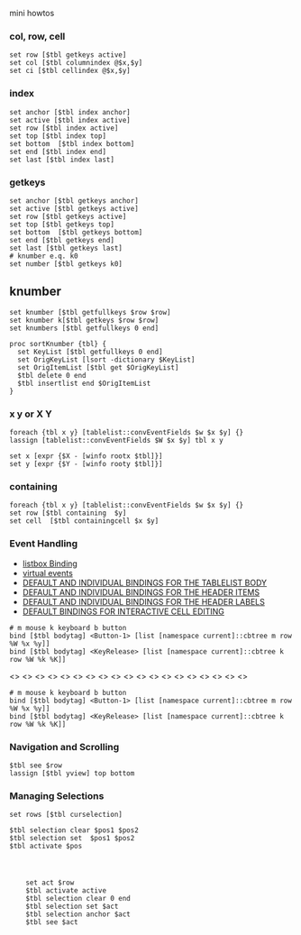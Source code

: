 mini howtos
### col, row, cell
```
set row [$tbl getkeys active]
set col [$tbl columnindex @$x,$y] 
set ci [$tbl cellindex @$x,$y]
```

### index
```
set anchor [$tbl index anchor]
set active [$tbl index active]
set row [$tbl index active]
set top [$tbl index top]
set bottom  [$tbl index bottom]
set end [$tbl index end]
set last [$tbl index last]

```
### getkeys
```
set anchor [$tbl getkeys anchor]
set active [$tbl getkeys active]
set row [$tbl getkeys active]
set top [$tbl getkeys top]
set bottom  [$tbl getkeys bottom]
set end [$tbl getkeys end]
set last [$tbl getkeys last]
# knumber e.q. k0
set number [$tbl getkeys k0]

```
## knumber
```
set knumber [$tbl getfullkeys $row $row]
set knumber k[$tbl getkeys $row $row]
set knumbers [$tbl getfullkeys 0 end]

proc sortKnumber {tbl} {
  set KeyList [$tbl getfullkeys 0 end]
  set OrigKeyList [lsort -dictionary $KeyList]
  set OrigItemList [$tbl get $OrigKeyList]
  $tbl delete 0 end
  $tbl insertlist end $OrigItemList
}
```
### x y or X Y
```
foreach {tbl x y} [tablelist::convEventFields $w $x $y] {}
lassign [tablelist::convEventFields $W $x $y] tbl x y
```
```
set x [expr {$X - [winfo rootx $tbl]}]
set y [expr {$Y - [winfo rooty $tbl]}] 
```
### containing
```
foreach {tbl x y} [tablelist::convEventFields $w $x $y] {}
set row [$tbl containing  $y]
set cell  [$tbl containingcell $x $y]
```

### Event Handling
+ [listbox Binding](https://www.tcl.tk/man/tcl/TkCmd/listbox.htm#M56)
+ [virtual events](https://www.nemethi.de/tablelist/tablelistWidget.html#virtual_events)
+ [DEFAULT AND INDIVIDUAL BINDINGS FOR THE TABLELIST BODY](https://www.nemethi.de/tablelist/tablelistWidget.html#body_bindings)
+ [DEFAULT AND INDIVIDUAL BINDINGS FOR THE HEADER ITEMS](https://www.nemethi.de/tablelist/tablelistWidget.html#header_bindings)
+ [DEFAULT AND INDIVIDUAL BINDINGS FOR THE HEADER LABELS](https://www.nemethi.de/tablelist/tablelistWidget.html#body_bindings)
+ [DEFAULT BINDINGS FOR INTERACTIVE CELL EDITING]()
```
# m mouse k keyboard b button
bind [$tbl bodytag] <Button-1> [list [namespace current]::cbtree m row %W %x %y]]
bind [$tbl bodytag] <KeyRelease> [list [namespace current]::cbtree k row %W %k %K]]
```
<<ThemeChanged>>
<<TablelistCellUpdated>>
<<TablelistCellRestored>>
<<TkWorldChanged>>
<<TablelistActivate>>
<<TablelistThemeDefaultsChanged>>
<<TablelistHeaderHeightChanged>>
<<TablelistViewUpdated>>
<<TablelistSelect>>
<<TablelistColumnMoved>>
<<TablelistRowMoved>>
<<TablelistColHiddenStateChanged>>
<<TablelistRowHiddenStateChanged>>
<<TablelistColumnResized>>
<<TablelistSelectionLost>>
<<TablelistColumnSorted>>
<<Button3>>
<<TablelistTitleColsWidthChanged>>
<<Invoke>>
```
# m mouse k keyboard b button
bind [$tbl bodytag] <Button-1> [list [namespace current]::cbtree m row %W %x %y]]
bind [$tbl bodytag] <KeyRelease> [list [namespace current]::cbtree k row %W %k %K]]
```

### Navigation and Scrolling
```
$tbl see $row
lassign [$tbl yview] top bottom

```

### Managing Selections
```
set rows [$tbl curselection]

$tbl selection clear $pos1 $pos2
$tbl selection set  $pos1 $pos2
$tbl activate $pos



```

### 
```
    set act $row
    $tbl activate active
    $tbl selection clear 0 end
    $tbl selection set $act
    $tbl selection anchor $act
    $tbl see $act
```

